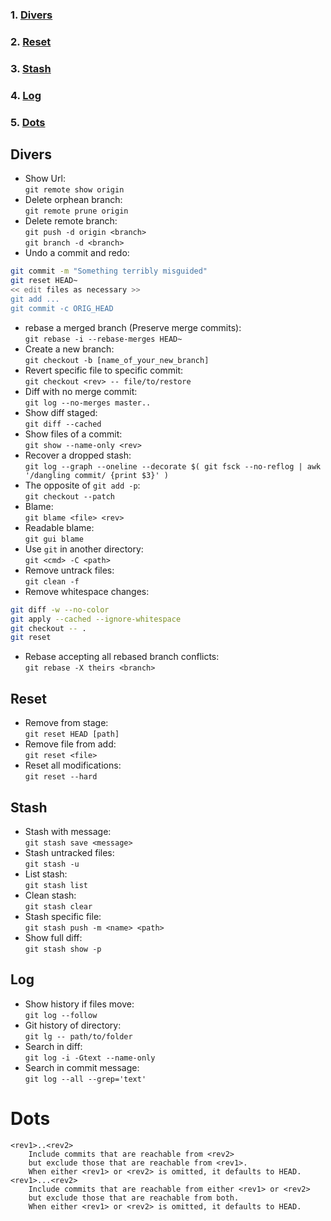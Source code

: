 ### 1. [Divers](#divers)
### 2. [Reset](#reset)
### 3. [Stash](#stash)
### 4. [Log](#log)
### 5. [Dots](#dots)


## Divers
* Show Url:  
`git remote show origin`
* Delete orphean branch:  
`git remote prune origin`
* Delete remote branch:  
`git push -d origin <branch>`  
`git branch -d <branch>`
* Undo a commit and redo:  
```bash
git commit -m "Something terribly misguided"
git reset HEAD~
<< edit files as necessary >>
git add ...
git commit -c ORIG_HEAD
```
* rebase a merged branch (Preserve merge commits):  
`git rebase -i --rebase-merges HEAD~`
* Create a new branch:  
`git checkout -b [name_of_your_new_branch]`
* Revert specific file to specific commit:  
`git checkout <rev> -- file/to/restore`
* Diff with no merge commit:  
`git log --no-merges master..`
* Show diff staged:  
`git diff --cached`
* Show files of a commit:  
`git show --name-only <rev>`
* Recover a dropped stash:  
`git log --graph --oneline --decorate $( git fsck --no-reflog | awk '/dangling commit/ {print $3}' )`
* The opposite of `git add -p`:  
`git checkout --patch`
* Blame:  
`git blame <file> <rev>`
* Readable blame:  
`git gui blame`
* Use `git` in another directory:  
`git <cmd> -C <path>`
* Remove untrack files:  
`git clean -f`
* Remove whitespace changes:  
```bash
git diff -w --no-color
git apply --cached --ignore-whitespace
git checkout -- .
git reset
```
* Rebase accepting all rebased branch conflicts:  
`git rebase -X theirs <branch>`

## Reset
* Remove from stage:  
`git reset HEAD [path]`
* Remove file from add:  
`git reset <file>`
* Reset all modifications:  
`git reset --hard`


## Stash  
* Stash with message:  
`git stash save <message>`
* Stash untracked files:  
`git stash -u`
* List stash:  
`git stash list`
* Clean stash:  
`git stash clear`
* Stash specific file:  
`git stash push -m <name> <path>`
* Show full diff:  
`git stash show -p`


## Log
* Show history if files move:  
`git log --follow`
* Git history of directory:  
`git lg -- path/to/folder`
* Search in diff:  
`git log -i -Gtext --name-only`
* Search in commit message:  
`git log --all --grep='text'`


# Dots
```
<rev1>..<rev2>
	Include commits that are reachable from <rev2> 
	but exclude those that are reachable from <rev1>. 
	When either <rev1> or <rev2> is omitted, it defaults to HEAD.
<rev1>...<rev2>
	Include commits that are reachable from either <rev1> or <rev2>
	but exclude those that are reachable from both. 
	When either <rev1> or <rev2> is omitted, it defaults to HEAD.
```